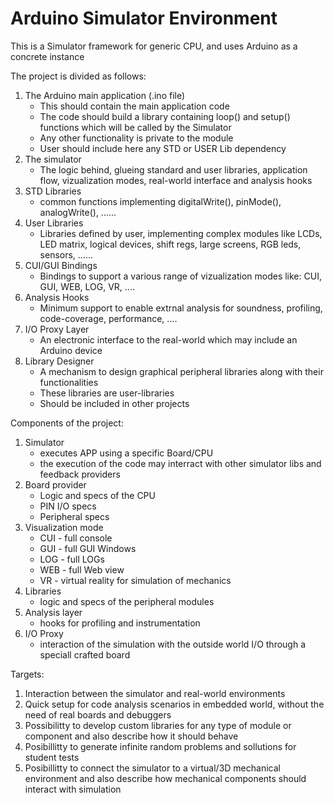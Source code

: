 # Arduino Simulator Environment

This is a Simulator framework for generic CPU, and uses Arduino as a concrete instance

The project is divided as follows:

1. The Arduino main application (.ino file)
   - This should contain the main application code
   - The code should build a library containing loop() and setup() functions which will be called by the Simulator
   - Any other functionality is private to the module
   - User should include here any STD or USER Lib dependency
2. The simulator
   - The logic behind, glueing standard and user libraries, application flow, vizualization modes, real-world interface and analysis hooks
3. STD Libraries
   - common functions implementing digitalWrite(), pinMode(), analogWrite(), ......
4. User Libraries
   - Libraries defined by user, implementing complex modules like LCDs, LED matrix, logical devices, shift regs, large screens, RGB leds, sensors, ......
5. CUI/GUI Bindings
   - Bindings to support a various range of vizualization modes like: CUI, GUI, WEB, LOG, VR, ....
6. Analysis Hooks
   - Minimum support to enable extrnal analysis for soundness, profiling, code-coverage, performance, ....
7. I/O Proxy Layer
   - An electronic interface to the real-world which may include an Arduino device
8. Library Designer
   - A mechanism to design graphical peripheral libraries along with their functionalities
   - These libraries are user-libraries
   - Should be included in other projects


Components of the project:

1. Simulator
   - executes APP using a specific Board/CPU
   - the execution of the code may interract with other simulator libs and feedback providers
2. Board provider
   - Logic and specs of the CPU
   - PIN I/O specs
   - Peripheral specs
4. Visualization mode
   - CUI - full console
   - GUI - full GUI Windows
   - LOG - full LOGs
   - WEB - full Web view
   - VR  - virtual reality for simulation of mechanics
5. Libraries
   - logic and specs of the peripheral modules
6. Analysis layer
   - hooks for profiling and instrumentation
7. I/O Proxy
   - interaction of the simulation with the outside world I/O through a speciall crafted board


Targets:

1. Interaction between the simulator and real-world environments
2. Quick setup for code analysis scenarios in embedded world, without the need of real boards and debuggers
3. Possibilitty to develop custom libraries for any type of module or component and also describe how it should behave 
4. Posibillitty to generate infinite random problems and sollutions for student tests
5. Posibillitty to connect the simulator to a virtual/3D mechanical environment and also describe how mechanical components should interact with simulation

